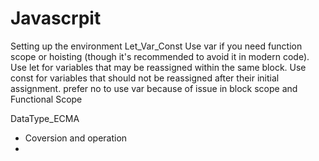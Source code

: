 # Javascrpit
Setting up the environment 
Let_Var_Const 
Use var if you need function scope or hoisting (though it's recommended to avoid it in modern code).
Use let for variables that may be reassigned within the same block.
Use const for variables that should not be reassigned after their initial assignment.
prefer no to use var because of issue in block scope and Functional Scope 

DataType_ECMA 
- Coversion and operation
-
